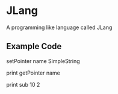# JLang

A programming like language called JLang

## Example Code
setPointer name SimpleString

print getPointer name

print sub 10 2
